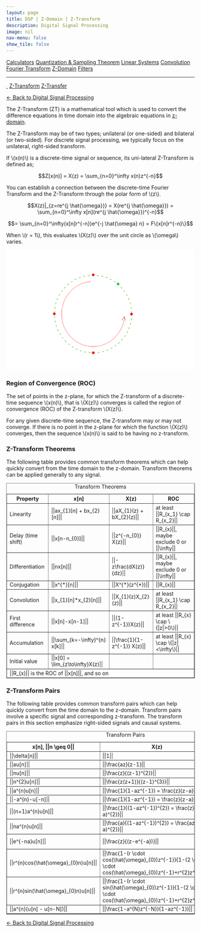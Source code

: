 ```yaml
---
layout: page
title: DSP | Z-Domain | Z-Transform
description: Digital Signal Processing
image: nil
nav-menu: false
show_tile: false
---
```


<script type="text/javascript" id="MathJax-script" async
  src="https://cdn.jsdelivr.net/npm/mathjax@3/es5/tex-mml-chtml.js">
</script>
<script>
MathJax = {
  tex: {
    inlineMath: [['\\(', '\\)'], ['||', '||']]
  }
};
</script>

<a href="../calculators.html" class="button small">Calculators</a>
<a href="../sampling-theorem.html" class="button small">Quantization & Sampling Theorem</a>
<a href="../linear-systems.html" class="button small">Linear Systems</a>
<a href="../convolution.html" class="button small">Convolution</a>
<a href="../fourier-transform" class="button small">Fourier Transform</a>
<a href="../z-domain" class="button special small">Z-Domain</a>
<a href="../filters" class="button small">Filters</a>

<hr />

<a href="./" style="border-bottom: none;"><i class="icon fa-home">&nbsp;</i></a>
<a href="z-transform.html" class="button special small">Z-Transform</a>
<a href="z-transfer.html" class="button small">Z-Transfer</a>

<a href="/digital-signal-processing">&#x2190; Back to Digital Signal Processing</a>

The Z-Transform (ZT) is a mathematical tool which is used to convert the difference equations in time domain into the algebraic equations in <a href="z-domain.html">z-domain</a>.

The Z-Transform may be of two types; unilateral (or one-sided) and bilateral (or two-sided). For discrete signal processing, we typically focus on the unilateral, right-sided transform.

If \\(x(n)\\) is a discrete-time signal or sequence, its uni-lateral Z-Transform is defined as;

$$Z[x(n)] = X(z) = \sum_{n=0}^\infty x(n)z^{-n}$$

You can establish a connection between the discrete-time Fourier Transform and the Z-Transform through the polar form of \\(z\\).

$$X(z)|_{z=re^{j \hat{\omega}}} = X(re^{j \hat{\omega}}) = \sum_{n=0}^\infty x[n](re^{j \hat{\omega}})^{-n}$$

$$= \sum_{n=0}^\infty(x[n]r^{-n})e^{-j \hat{\omega} n} = F\{x[n]r^{-n}\}$$

When \\(r = 1\\), this evaluates \\(X(z)\\) over the unit circle as \\(\omega\\) varies.

<img src="/assets/images/dsp/unit-circle.png" />

### Region of Convergence (ROC)

The set of points in the z-plane, for which the Z-transform of a discrete-time sequence \\(x(n)\\), that is \\(X(z)\\) converges is called the region of convergence (ROC) of the Z-transform \\(X(z)\\).

For any given discrete-time sequence, the Z-transform may or may not converge. If there is no point in the z-plane for which the function \\(X(z)\\) converges, then the sequence \\(x(n)\\) is said to be having no z-transform.

### Z-Transform Theorems

The following table provides common transform theorems which can help quickly convert from the time domain to the z-domain. Transform theorems
can be applied generally to any signal.

<table dir="ltr" width="500" border="1" 
      summary="list of common z-transform theorems">
  <caption>Transform Theorems</caption>
  <thead>
    <tr>
      <th>Property</th>
      <th>x[n]</th>
      <th>X(z)</th>
      <th>ROC</th>
    </tr>
  </thead>
  <tbody>
    <tr>
      <td>Linearity</td>
      <td>||ax_{1}[n] + bx_{2}[n]||</td>
      <td>||aX_{1}(z) + bX_{2}(z)||</td>
      <td>at least ||R_{x_1} \cap R_{x_2}||</td>
    </tr>
    <tr>
      <td>Delay (time shift)</td>
      <td>||x[n-n_{0}]||</td>
      <td>||z^{-n_{0}} X(z)||</td>
      <td>||R_{x}||, maybe exclude 0 or ||\infty||</td>
    </tr>
    <tr>
      <td>Differentiation</td>
      <td>||nx[n]||</td>
      <td>||-z\frac{dX(z)}{dz}||</td>
      <td>||R_{x}||, maybe exclude 0 or ||\infty||</td>
    </tr>
    <tr>
      <td>Conjugation</td>
      <td>||x^{*}[n]||</td>
      <td>||X^{*}(z^{*})||</td>
      <td>||R_{x}||</td>
    </tr>
    <tr>
      <td>Convolution</td>
      <td>||x_{1}[n]*x_{2}[n]||</td>
      <td>||X_{1}(z)X_{2}(z)||</td>
      <td>at least ||R_{x_1} \cap R_{x_2}||</td>
    </tr>
    <tr>
      <td>First difference</td>
      <td>||x[n]-x[n-1]||</td>
      <td>||(1-z^{-1})X(z)||</td>
      <td>at least ||R_{x} \cap \{|z|>0\}||</td>
    </tr>
    <tr>
      <td>Accumulation</td>
      <td>||\sum_{k=-\infty}^{n} x[k]||</td>
      <td>||\frac{1}{1-z^{-1}} X(z)||</td>
      <td>at least ||R_{x} \cap \{|z|<\infty\}||</td>
    </tr>
    <tr>
      <td>Initial value</td>
      <td>||x[0] = \lim_{z\to\infty}X(z)||</td>
      <td></td>
      <td></td>
    </tr>
  </tbody>
  <tfoot>
    <tr>
      <td colspan="4">||R_{x}|| is the ROC of ||x[n]||, and so on</td>
    </tr>
  </tfoot>
</table>

### Z-Transform Pairs

The following table provides common transform pairs which can help quickly convert from the time domain to the z-domain. Transform pairs involve
a specific signal and corresponding z-transform. The transform pairs in this
section emphasize right-sided signals and causal systems.

<table dir="ltr" width="500" border="1" 
      summary="list of common z-transform pairs">
  <caption>Transform Pairs</caption>
  <thead>
    <tr>
      <th>x[n], ||n \geq 0||</th>
      <th>X(z)</th>
      <th>ROC</th>
    </tr>
  </thead>
  <tbody>
    <tr>
      <td>||\delta[n]||</td>
      <td>||1||</td>
      <td>|||z| > 0||</td>
    </tr>
    <tr>
      <td>||au[n]||</td>
      <td>||\frac{az}{z-1}||</td>
      <td>|||z|>1||</td>
    </tr>
    <tr>
      <td>||nu[n]||</td>
      <td>||\frac{z}{(z-1)^{2}}||</td>
      <td>|||z|>1||</td>
    </tr>
    <tr>
      <td>||n^{2}u[n]||</td>
      <td>||\frac{z(z+1)}{(z-1)^{3}}||</td>
      <td>|||z|>1||</td>
    </tr>
    <tr>
      <td>||a^{n}u[n]||</td>
      <td>||\frac{1}{1-az^{-1}} = \frac{z}{z-a}||</td>
      <td>|||z|>|a|||</td>
    </tr>
    <tr>
      <td>||-a^{n}-u[-n]||</td>
      <td>||\frac{1}{1-az^{-1}} = \frac{z}{z-a}||</td>
      <td>|||z|<|a|||</td>
    </tr>
    <tr>
      <td>||(n+1)a^{n}u[n]||</td>
      <td>||\frac{1}{(1-az^{-1})^{2}} = \frac{z}{(z-a)^{2}}||</td>
      <td>|||z|>|a|||</td>
    </tr>
    <tr>
      <td>||na^{n}u[n]||</td>
      <td>||\frac{a}{(1-az^{-1})^{2}} = \frac{az}{(z-a)^{2}}||</td>
      <td>|||z|>|a|||</td>
    </tr>
    <tr>
      <td>||e^{-na}u[n]||</td>
      <td>||\frac{z}{(z-e^{-a})}||</td>
      <td>|||z|>e^{-a}||</td>
    </tr>
    <tr>
      <td>||r^{n}cos(\hat{\omega}_{0}n)u[n]||</td>
      <td>||\frac{1-(r \cdot cos(\hat{\omega}_{0})z^{-1}}{1-(2 \cdot r \cdot cos(\hat{\omega}_{0})z^{-1}+r^{2}z^{-2}}||</td>
      <td>|||z|>r||</td>
    </tr>
    <tr>
      <td>||r^{n}sin(\hat{\omega}_{0}n)u[n]||</td>
      <td>||\frac{1-(r \cdot sin(\hat{\omega}_{0})z^{-1}}{1-(2 \cdot r \cdot cos(\hat{\omega}_{0})z^{-1}+r^{2}z^{-2}}||</td>
      <td>|||z|>r||</td>
    </tr>
    <tr>
      <td>||a^{n}(u[n] - u[n-N])||</td>
      <td>||\frac{1-a^{N}z^{-N}}{1-az^{-1}}||</td>
      <td>|||z|>0||</td>
    </tr>
  </tbody>
</table>

<a href="/digital-signal-processing">&#x2190; Back to Digital Signal Processing</a>

